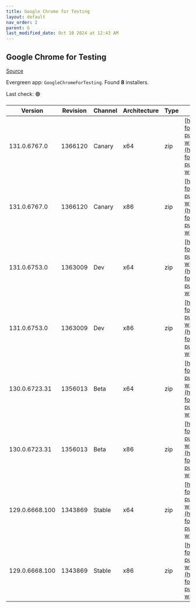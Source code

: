 ```yaml
---
title: Google Chrome for Testing
layout: default
nav_order: 2
parent: G
last_modified_date: Oct 10 2024 at 12:43 AM
---
```


## Google Chrome for Testing

[Source](https://googlechromelabs.github.io/chrome-for-testing/)

Evergreen app: `GoogleChromeForTesting`. Found **8** installers.

Last check: 🟢

| Version        | Revision | Channel | Architecture | Type | URI                                                                                                                                                                                              |
| -------------- | -------- | ------- | ------------ | ---- | ------------------------------------------------------------------------------------------------------------------------------------------------------------------------------------------------ |
| 131.0.6767.0   | 1366120  | Canary  | x64          | zip  | [https://storage.googleapis.com/chrome-for-testing-public/131.0.6767.0/win64/chrome-win64.zip](https://storage.googleapis.com/chrome-for-testing-public/131.0.6767.0/win64/chrome-win64.zip)     |
| 131.0.6767.0   | 1366120  | Canary  | x86          | zip  | [https://storage.googleapis.com/chrome-for-testing-public/131.0.6767.0/win32/chrome-win32.zip](https://storage.googleapis.com/chrome-for-testing-public/131.0.6767.0/win32/chrome-win32.zip)     |
| 131.0.6753.0   | 1363009  | Dev     | x64          | zip  | [https://storage.googleapis.com/chrome-for-testing-public/131.0.6753.0/win64/chrome-win64.zip](https://storage.googleapis.com/chrome-for-testing-public/131.0.6753.0/win64/chrome-win64.zip)     |
| 131.0.6753.0   | 1363009  | Dev     | x86          | zip  | [https://storage.googleapis.com/chrome-for-testing-public/131.0.6753.0/win32/chrome-win32.zip](https://storage.googleapis.com/chrome-for-testing-public/131.0.6753.0/win32/chrome-win32.zip)     |
| 130.0.6723.31  | 1356013  | Beta    | x64          | zip  | [https://storage.googleapis.com/chrome-for-testing-public/130.0.6723.31/win64/chrome-win64.zip](https://storage.googleapis.com/chrome-for-testing-public/130.0.6723.31/win64/chrome-win64.zip)   |
| 130.0.6723.31  | 1356013  | Beta    | x86          | zip  | [https://storage.googleapis.com/chrome-for-testing-public/130.0.6723.31/win32/chrome-win32.zip](https://storage.googleapis.com/chrome-for-testing-public/130.0.6723.31/win32/chrome-win32.zip)   |
| 129.0.6668.100 | 1343869  | Stable  | x64          | zip  | [https://storage.googleapis.com/chrome-for-testing-public/129.0.6668.100/win64/chrome-win64.zip](https://storage.googleapis.com/chrome-for-testing-public/129.0.6668.100/win64/chrome-win64.zip) |
| 129.0.6668.100 | 1343869  | Stable  | x86          | zip  | [https://storage.googleapis.com/chrome-for-testing-public/129.0.6668.100/win32/chrome-win32.zip](https://storage.googleapis.com/chrome-for-testing-public/129.0.6668.100/win32/chrome-win32.zip) |
